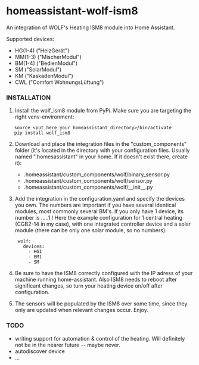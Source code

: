 # homeassistant-wolf-ism8
An integration of WOLF's Heating ISM8 module into Home Assistant.

Supported devices:
  - HG(1-4) ("HeizGerät")
  - MM(1-3) ("MischerModul")
  - BM(1-4) ("BedienModul")
  - SM ("SolarModul")
  - KM ("KaskadenModul")
  - CWL ("Comfort WohnungsLüftung")
  
  
### INSTALLATION
1. Install the wolf_ism8 module from PyPi. Make sure you are targeting the right venv-environment:

```yaml7
   source <put here your homeassistant_directory>/bin/activate
   pip install wolf_ism8
```

2. Download and place the integration files in the "custom_components" folder (it's located in the directory with your configuration files. Usually named ".homesassistant" in your home. If it doesn't exist there, create it):

    - .homeassistant/custom_components/wolf/binary_sensor.py
    - .homeassistant/custom_components/wolf/sensor.py
    - .homeassistant/custom_components/wolf/\_\_init\_\_.py

3. Add the integration in the configuration.yaml and specify the devices you own. The numbers are important if you have several identical modules, most commonly several BM's. If you only have 1 device, its number is .....1 ! Here the example configuration for 1 central heating (CGB2-14 in my case), with one integrated controller device and a solar module (there can be only one solar module, so no numbers):


    ```yaml7
     wolf:
       devices: 
         - HG1
         - BM1
         - SM
    ```

5. Be sure to have the ISM8 correctly configured with the IP adress of your machine running home-assistant. Also ISM8 needs to reboot after significant changes, so turn your heating device on/off after configuration.

6. The sensors will be populated by the ISM8 over some time, since they only are updated when relevant changes occur. Enjoy. 



### TODO

 - writing support for automation & control of the heating. Will definitely not be in the nearer future -- maybe never.
 - autodiscover device
 - ...
